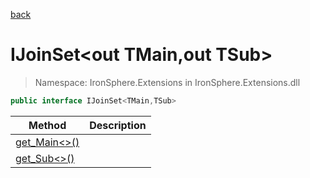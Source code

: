﻿[back](/IronSphere.Extensions/types)

# IJoinSet&lt;out TMain,out TSub&gt;

> Namespace: IronSphere.Extensions in  IronSphere.Extensions.dll



```csharp
public interface IJoinSet<TMain,TSub>
```





| Method | Description |
| --- | --- |
| [get_Main&lt;&gt;()](Link) |  |
| [get_Sub&lt;&gt;()](Link) |  |

